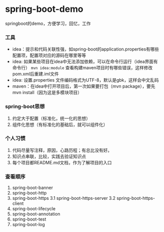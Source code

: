 # spring-boot-demo
springboot的demo，方便学习，回忆，工作

### 工具
- idea：提示和代码关联性强，如spring-boot的application.properties有哪些配置项，配置项对应的源码在哪里等等
- idea: 如果某些项目在idea中无法添加依赖，可以在命令行运行（idea界面有命令行） `mvn idea:module` 查看构建maven项目时有哪些错误，这样修改pom.xml后重建.iml文件
- idea: 设置.properties 文件编码格式为UTF-8，默认是gbk，这样会中文乱码
- maven：在idea中打开项目后，第一次如果要打包（mvn package），要先 mvn install（因为这是多模块项目）

### spring-boot思想
1. 约定大于配置（标准化，统一化的思想）
2. 组件化思想（有标准化的基础后，就可以组件化）

### 个人习惯
1. 代码尽量写注释，原因，心路历程；有总比没有好。
2. 知识点串联，比较，实践去验证知识点
3. 每个项目都README.md文档，作为了解项目的入口

### 查看顺序
1. spring-boot-banner
2. spring-boot-http
3. spring-boot-https
 3.1 spring-boot-https-server
 3.2 spring-boot-https-client
4. spring-boot-lifecycle
5. spring-boot-annotation
6. spring-boot-test
7. spring-boot-log


